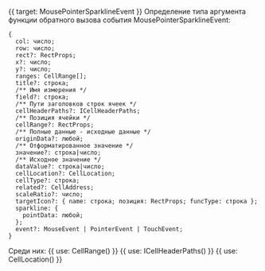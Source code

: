 {{ target: MousePointerSparklineEvent }}
Определение типа аргумента функции обратного вызова события MousePointerSparklineEvent:

```
{
  col: число;
  row: число;
  rect?: RectProps;
  x?: число;
  y?: число;
  ranges: CellRange[];
  title?: строка;
  /** Имя измерения */
  field?: строка;
  /** Пути заголовков строк ячеек */
  cellHeaderPaths?: ICellHeaderPaths;
  /** Позиция ячейки */
  cellRange?: RectProps;
  /** Полные данные - исходные данные */
  originData?: любой;
  /** Отформатированное значение */
  значение?: строка|число;
  /** Исходное значение */
  dataValue?: строка|число;
  cellLocation?: CellLocation;
  cellType?: строка;
  related?: CellAddress;
  scaleRatio?: число;
  targetIcon?: { name: строка; позиция: RectProps; funcType: строка };
  sparkline: {
    pointData: любой;
  };
  event?: MouseEvent | PointerEvent | TouchEvent;
}

```

Среди них:
{{ use: CellRange() }}
{{ use: ICellHeaderPaths() }}
{{ use: CellLocation() }}